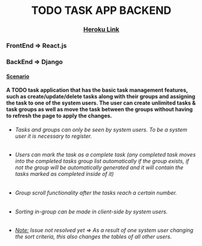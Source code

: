 <h1 align="center">TODO TASK APP BACKEND</h1>
<div align="center">
  <h3>
    <a href="https://dj-react-todotaskapp-backend.herokuapp.com/">
      Heroku Link
    </a>
  </h3>
</div>

### FrontEnd ⇒ React.js
### BackEnd ⇒ Django

#### <u>Scenario</u>
#### A TODO task application that has the basic task management features, such as create/update/delete tasks along with their groups and assigning the task to one of the system users. The user can create unlimited tasks & task groups as well as move the task between the groups without having to refresh the page to apply the changes.

- <h6>Tasks and groups can only be seen by system users. To be a system user it is necessary to register.</h6>
- <h6>Users can mark the task as a complete task (any completed task moves into the completed tasks group list automatically if the group exists, if not the group will be automatically generated and it will contain the tasks marked as completed inside of it)</h6>
- <h6>Group scroll functionality after the tasks reach a certain number.</h6>
- <h6>Sorting in-group can be made in client-side by system users.</h6>
- <h6><u>Note:</u> Issue not resolved yet ⇒ As a result of one system user changing the sort criteria, this also changes the tables of all other users.</h6>